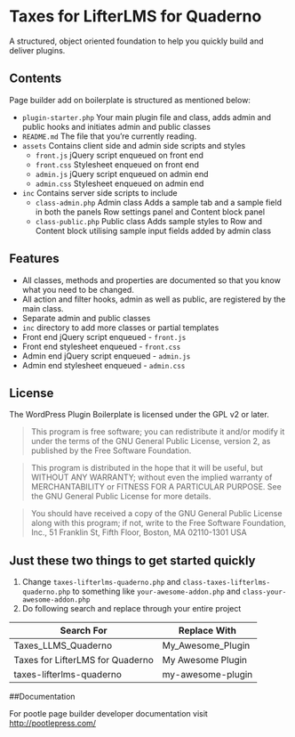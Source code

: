 # Taxes for LifterLMS for Quaderno

A structured, object oriented foundation to help you quickly build and deliver plugins.

## Contents

Page builder add on boilerplate is structured as mentioned below:

* `plugin-starter.php` Your main plugin file and class, adds admin and public hooks and initiates admin and public classes
* `README.md` The file that you’re currently reading.
* `assets` Contains client side and admin side scripts and styles
  * `front.js` jQuery script enqueued on front end
  * `front.css` Stylesheet enqueued on front end
  * `admin.js` jQuery script enqueued on admin end
  * `admin.css` Stylesheet enqueued on admin end
* `inc` Contains server side scripts to include
  * `class-admin.php` Admin class Adds a sample tab and a sample field in both the panels Row settings panel and Content block panel
  * `class-public.php` Public class Adds sample styles to Row and Content block utilising sample input fields added by admin class

## Features

* All classes, methods and properties are documented so that you know what you need to be changed.
* All action and filter hooks, admin as well as public, are registered by the main class.
* Separate admin and public classes
* `inc` directory to add more classes or partial templates
* Front end jQuery script enqueued - `front.js`
* Front end stylesheet enqueued - `front.css`
* Admin end jQuery script enqueued - `admin.js`
* Admin end stylesheet enqueued - `admin.css`

## License

The WordPress Plugin Boilerplate is licensed under the GPL v2 or later.

> This program is free software; you can redistribute it and/or modify it under the terms of the GNU General Public License, version 2, as published by the Free Software Foundation.

> This program is distributed in the hope that it will be useful, but WITHOUT ANY WARRANTY; without even the implied warranty of MERCHANTABILITY or FITNESS FOR A PARTICULAR PURPOSE. See the GNU General Public License for more details.

> You should have received a copy of the GNU General Public License along with this program; if not, write to the Free Software Foundation, Inc., 51 Franklin St, Fifth Floor, Boston, MA 02110-1301 USA

## Just these two things to get started quickly

1. Change `taxes-lifterlms-quaderno.php` and `class-taxes-lifterlms-quaderno.php` to something like `your-awesome-addon.php` and `class-your-awesome-addon.php`
2. Do following search and replace through your entire project

Search For | Replace With
-----------|-------------
Taxes_LLMS_Quaderno | My_Awesome_Plugin
Taxes for LifterLMS for Quaderno | My Awesome Plugin
taxes-lifterlms-quaderno | my-awesome-plugin

##Documentation

For pootle page builder developer documentation visit http://pootlepress.com/
